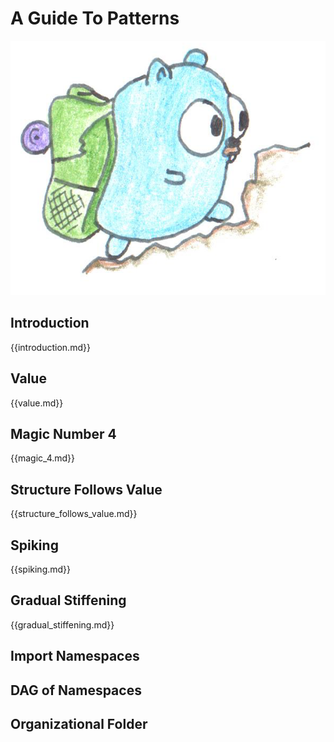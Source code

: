 # A Guide To Patterns

![](../assets/hiking.png)

## Introduction

{{introduction.md}}

## Value

{{value.md}}

## Magic Number 4

{{magic_4.md}}

## Structure Follows Value

{{structure_follows_value.md}}

## Spiking

{{spiking.md}}

## Gradual Stiffening

{{gradual_stiffening.md}}

## Import Namespaces

## DAG of Namespaces

## Organizational Folder

